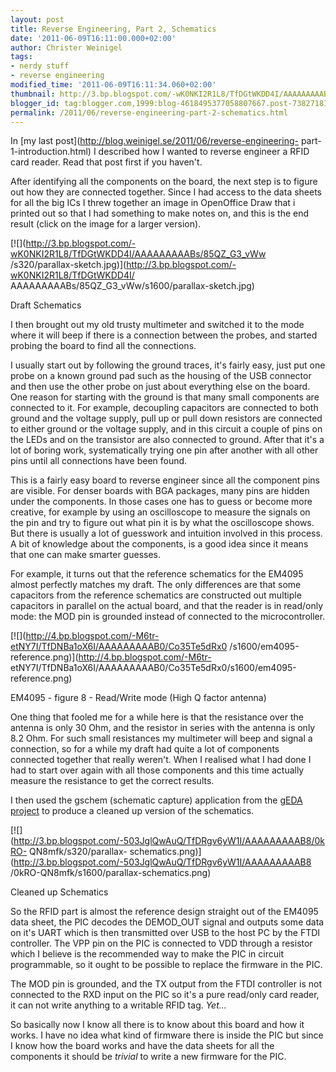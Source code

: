 ```yaml
---
layout: post
title: Reverse Engineering, Part 2, Schematics
date: '2011-06-09T16:11:00.000+02:00'
author: Christer Weinigel
tags:
- nerdy stuff
- reverse engineering
modified_time: '2011-06-09T16:11:34.060+02:00'
thumbnail: http://3.bp.blogspot.com/-wK0NKI2R1L8/TfDGtWKDD4I/AAAAAAAAABs/85QZ_G3_vWw/s72-c/parallax-sketch.jpg
blogger_id: tag:blogger.com,1999:blog-4618495377058807667.post-7382718178092693831
permalink: /2011/06/reverse-engineering-part-2-schematics.html
---
```

In [my last post](http://blog.weinigel.se/2011/06/reverse-engineering-
part-1-introduction.html) I described how I wanted to reverse engineer a RFID
card reader. Read that post first if you haven't.

  
After identifying all the components on the board, the next step is to figure
out how they are connected together. Since I had access to the data sheets for
all the big ICs I threw together an image in OpenOffice Draw that i printed
out so that I had something to make notes on, and this is the end result
(click on the image for a larger version).

  

[![](http://3.bp.blogspot.com/-wK0NKI2R1L8/TfDGtWKDD4I/AAAAAAAAABs/85QZ_G3_vWw
/s320/parallax-sketch.jpg)](http://3.bp.blogspot.com/-wK0NKI2R1L8/TfDGtWKDD4I/
AAAAAAAAABs/85QZ_G3_vWw/s1600/parallax-sketch.jpg)

Draft Schematics

  
I then brought out my old trusty multimeter and switched it to the mode where
it will beep if there is a connection between the probes, and started probing
the board to find all the connections.

  
I usually start out by following the ground traces, it's fairly easy, just put
one probe on a known ground pad such as the housing of the USB connector and
then use the other probe on just about everything else on the board. One
reason for starting with the ground is that many small components are
connected to it. For example, decoupling capacitors are connected to both
ground and the voltage supply, pull up or pull down resistors are connected to
either ground or the voltage supply, and in this circuit a couple of pins on
the LEDs and on the transistor are also connected to ground. After that it's a
lot of boring work, systematically trying one pin after another with all other
pins until all connections have been found.

  
This is a fairly easy board to reverse engineer since all the component pins
are visible. For denser boards with BGA packages, many pins are hidden under
the components. In those cases one has to guess or become more creative, for
example by using an oscilloscope to measure the signals on the pin and try to
figure out what pin it is by what the oscilloscope shows. But there is usually
a lot of guesswork and intuition involved in this process. A bit of knowledge
about the components, is a good idea since it means that one can make smarter
guesses.

  
For example, it turns out that the reference schematics for the EM4095 almost
perfectly matches my draft. The only differences are that some capacitors from
the reference schematics are constructed out multiple capacitors in parallel
on the actual board, and that the reader is in read/only mode: the MOD pin is
grounded instead of connected to the microcontroller.

  

[![](http://4.bp.blogspot.com/-M6tr-etNY7I/TfDNBa1oX6I/AAAAAAAAAB0/Co35Te5dRx0
/s1600/em4095-reference.png)](http://4.bp.blogspot.com/-M6tr-
etNY7I/TfDNBa1oX6I/AAAAAAAAAB0/Co35Te5dRx0/s1600/em4095-reference.png)

EM4095 - figure 8 - Read/Write mode (High Q factor antenna)

  
One thing that fooled me for a while here is that the resistance over the
antenna is only 30 Ohm, and the resistor in series with the
antenna is only 8.2 Ohm. For such small resistances my
multimeter will beep and signal a connection, so for a while my draft had
quite a lot of components connected together that really weren't. When I
realised what I had done I had to start over again with all those components
and this time actually measure the resistance to get the correct results.

  
I then used the gschem (schematic capture) application from the [gEDA
project](http://www.gpleda.org/) to produce a cleaned up version of the
schematics.

  

[![](http://3.bp.blogspot.com/-503JglQwAuQ/TfDRgv6yW1I/AAAAAAAAAB8/0kRO-
QN8mfk/s320/parallax-
schematics.png)](http://3.bp.blogspot.com/-503JglQwAuQ/TfDRgv6yW1I/AAAAAAAAAB8
/0kRO-QN8mfk/s1600/parallax-schematics.png)

Cleaned up Schematics

  
So the RFID part is almost the reference design straight out of the EM4095
data sheet, the PIC decodes the DEMOD_OUT signal and outputs some data on it's
UART which is then transmitted over USB to the host PC by the FTDI controller.
The VPP pin on the PIC is connected to VDD through a resistor which I believe
is the recommended way to make the PIC in circuit programmable, so it ought to
be possible to replace the firmware in the PIC.

  
The MOD pin is grounded, and the TX output from the FTDI controller is not
connected to the RXD input on the PIC so it's a pure read/only card reader, it
can not write anything to a writable RFID tag. _Yet..._

  
So basically now I know all there is to know about this board and how it
works. I have no idea what kind of firmware there is inside the PIC but since
I know how the board works and have the data sheets for all the components it
should be _trivial_ to write a new firmware for the PIC.

